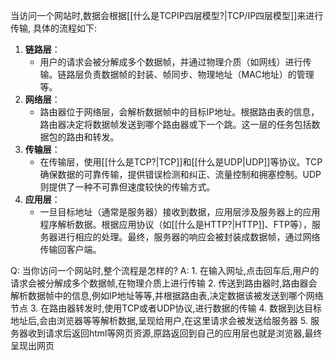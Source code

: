 当访问一个网站时,数据会根据[[什么是TCPIP四层模型?|TCP/IP四层模型]]来进行传输,
具体的流程如下:
1. **链路层**：
    - 用户的请求会被分解成多个数据帧，并通过物理介质（如网线）进行传输。链路层负责数据帧的封装、帧同步、物理地址（MAC地址）的管理等。
2. **网络层**：
    - 路由器位于网络层，会解析数据帧中的目标IP地址。根据路由表的信息，路由器决定将数据帧发送到哪个路由器或下一个跳。这一层的任务包括数据包的路由和转发。
3. **传输层**：
    - 在传输层，使用[[什么是TCP?|TCP]]和[[什么是UDP|UDP]]等协议。TCP确保数据的可靠传输，提供错误检测和纠正、流量控制和拥塞控制。UDP则提供了一种不可靠但速度较快的传输方式。
4. **应用层**：
    - 一旦目标地址（通常是服务器）接收到数据，应用层涉及服务器上的应用程序解析数据。根据应用协议（如[[什么是HTTP?|HTTP]]、FTP等），服务器进行相应的处理。最终，服务器的响应会被封装成数据帧，通过网络传输回客户端。

Q: 当你访问一个网站时,整个流程是怎样的?
A: 1. 在输入网址,点击回车后,用户的请求会被分解成多个数据帧,在物理介质上进行传输
2. 传送到路由器时,路由器会解析数据帧中的信息,例如IP地址等等,并根据路由表,决定数据该被发送到哪个网络节点
3. 在路由器转发时,使用TCP或者UDP协议,进行数据的传输
4. 数据到达目标地址后,会由浏览器等等解析数据,呈现给用户,在这里请求会被发送给服务器
5. 服务器收到请求后返回html等网页资源,原路返回到自己的应用层也就是浏览器,最终呈现出网页
<!--ID: 1693405034340-->

